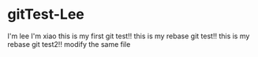 # gitTest-Lee
I'm lee
I'm xiao
this is my first git test!!
this is my rebase git test!!
this is my rebase git test2!!
modify the same file

